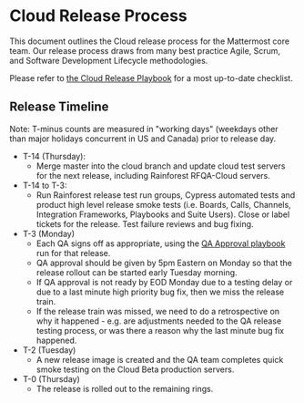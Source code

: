 # Cloud Release Process

This document outlines the Cloud release process for the Mattermost core team. Our release process draws from many best practice Agile, Scrum, and Software Development Lifecycle methodologies.

Please refer to [the Cloud Release Playbook](https://community.mattermost.com/playbooks/playbooks/53b8oj79ofb6dmanmuchj1cdbo/outline) for a most up-to-date checklist.

## Release Timeline

Note: T-minus counts are measured in "working days" \(weekdays other than major holidays concurrent in US and Canada\) prior to release day.

 - T-14 (Thursday): 
    - Merge master into the cloud branch and update cloud test servers for the next release, including Rainforest RFQA-Cloud servers.
 - T-14 to T-3: 
    - Run Rainforest release test run groups, Cypress automated tests and product high level release smoke tests (i.e. Boards, Calls, Channels, Integration Frameworks, Playbooks and Suite Users). Close or label tickets for the release. Test failure reviews and bug fixing.
 - T-3 (Monday)
    - Each QA signs off as appropriate, using the [QA Approval playbook](https://community.mattermost.com/playbooks/playbooks/qeay15ou6frsmnu6tpmup9mxbc) run for that release.
    - QA approval should be given by 5pm Eastern on Monday so that the release rollout can be started early Tuesday morning. 
    - If QA approval is not ready by EOD Monday due to a testing delay or due to a last minute high priority bug fix, then we miss the release train.
    - If the release train was missed, we need to do a retrospective on why it happened - e.g. are adjustments needed to the QA release testing process, or was there a reason why the last minute bug fix happened.
 - T-2 (Tuesday)
    - A new release image is created and the QA team completes quick smoke testing on the Cloud Beta production servers.
 - T-0 (Thursday)
    - The release is rolled out to the remaining rings.

